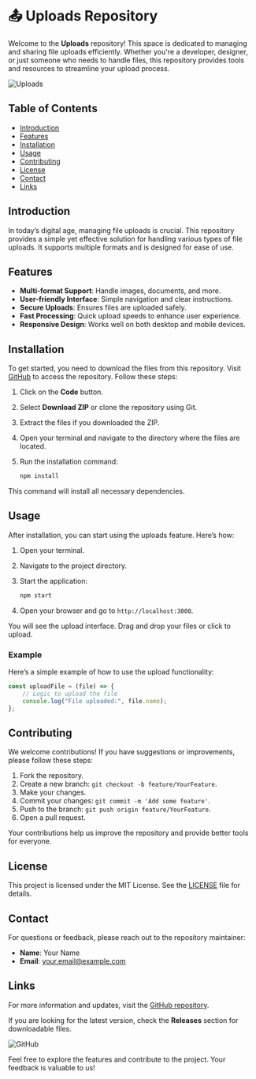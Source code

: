 # 📤 Uploads Repository

Welcome to the **Uploads** repository! This space is dedicated to managing and sharing file uploads efficiently. Whether you're a developer, designer, or just someone who needs to handle files, this repository provides tools and resources to streamline your upload process.

![Uploads](https://img.shields.io/badge/uploads-v1.0-blue.svg)

## Table of Contents

- [Introduction](#introduction)
- [Features](#features)
- [Installation](#installation)
- [Usage](#usage)
- [Contributing](#contributing)
- [License](#license)
- [Contact](#contact)
- [Links](#links)

## Introduction

In today’s digital age, managing file uploads is crucial. This repository provides a simple yet effective solution for handling various types of file uploads. It supports multiple formats and is designed for ease of use.

## Features

- **Multi-format Support**: Handle images, documents, and more.
- **User-friendly Interface**: Simple navigation and clear instructions.
- **Secure Uploads**: Ensures files are uploaded safely.
- **Fast Processing**: Quick upload speeds to enhance user experience.
- **Responsive Design**: Works well on both desktop and mobile devices.

## Installation

To get started, you need to download the files from this repository. Visit [GitHub](https://github.com) to access the repository. Follow these steps:

1. Click on the **Code** button.
2. Select **Download ZIP** or clone the repository using Git.
3. Extract the files if you downloaded the ZIP.
4. Open your terminal and navigate to the directory where the files are located.
5. Run the installation command:

   ```bash
   npm install
   ```

This command will install all necessary dependencies.

## Usage

After installation, you can start using the uploads feature. Here’s how:

1. Open your terminal.
2. Navigate to the project directory.
3. Start the application:

   ```bash
   npm start
   ```

4. Open your browser and go to `http://localhost:3000`.

You will see the upload interface. Drag and drop your files or click to upload. 

### Example

Here’s a simple example of how to use the upload functionality:

```javascript
const uploadFile = (file) => {
    // Logic to upload the file
    console.log("File uploaded:", file.name);
};
```

## Contributing

We welcome contributions! If you have suggestions or improvements, please follow these steps:

1. Fork the repository.
2. Create a new branch: `git checkout -b feature/YourFeature`.
3. Make your changes.
4. Commit your changes: `git commit -m 'Add some feature'`.
5. Push to the branch: `git push origin feature/YourFeature`.
6. Open a pull request.

Your contributions help us improve the repository and provide better tools for everyone.

## License

This project is licensed under the MIT License. See the [LICENSE](LICENSE) file for details.

## Contact

For questions or feedback, please reach out to the repository maintainer:

- **Name**: Your Name
- **Email**: your.email@example.com

## Links

For more information and updates, visit the [GitHub repository](https://github.com). 

If you are looking for the latest version, check the **Releases** section for downloadable files.

![GitHub](https://img.shields.io/badge/GitHub-Visit-brightgreen.svg)

Feel free to explore the features and contribute to the project. Your feedback is valuable to us!